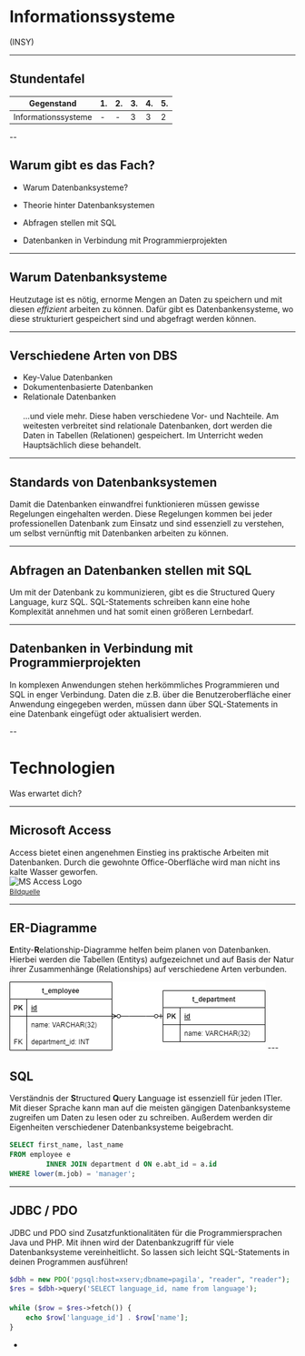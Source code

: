 # Informationssysteme

(INSY)

---

## Stundentafel

| Gegenstand          | 1.  | 2.  | 3.  | 4.  | 5.  |
|---------------------|-----|-----|-----|-----|-----|
| Informationssysteme | -   | -   | 3   | 3   | 2   |

--

## Warum gibt es das Fach?

* Warum Datenbanksysteme?

* Theorie hinter Datenbanksystemen

* Abfragen stellen mit SQL

* Datenbanken in Verbindung mit Programmierprojekten

---

## Warum Datenbanksysteme

Heutzutage ist es nötig, ernorme Mengen an Daten zu speichern und mit diesen *effizient* arbeiten zu können.
Dafür gibt es Datenbankensysteme, wo diese strukturiert gespeichert sind und abgefragt werden können.

---
## Verschiedene Arten von DBS
- Key-Value Datenbanken
- Dokumentenbasierte Datenbanken
- Relationale Datenbanken <br /><br />
...und viele mehr. Diese haben verschiedene Vor- und Nachteile. Am weitesten verbreitet sind relationale Datenbanken,
dort werden die Daten in Tabellen (Relationen) gespeichert. Im Unterricht weden Hauptsächlich diese behandelt.
---

## Standards von Datenbanksystemen

Damit die Datenbanken einwandfrei funktionieren müssen gewisse Regelungen eingehalten werden.
Diese Regelungen kommen bei jeder professionellen Datenbank zum Einsatz und sind essenziell zu verstehen, um selbst
vernünftig mit Datenbanken arbeiten zu können.

---

## Abfragen an Datenbanken stellen mit SQL

Um mit der Datenbank zu kommunizieren, gibt es die Structured Query Language, kurz SQL.
SQL-Statements schreiben kann eine hohe Komplexität annehmen und hat somit einen größeren Lernbedarf.

---

## Datenbanken in Verbindung mit Programmierprojekten

In komplexen Anwendungen stehen herkömmliches Programmieren und SQL in enger Verbindung.
Daten die z.B. über die Benutzeroberfläche einer Anwendung eingegeben werden, müssen dann über SQL-Statements in eine
Datenbank eingefügt oder aktualisiert werden.

--

# Technologien

Was erwartet dich?

---

## Microsoft Access

Access bietet einen angenehmen Einstieg ins praktische Arbeiten
mit Datenbanken. Durch die gewohnte Office-Oberfläche wird man
nicht ins kalte Wasser geworfen. <br />
![MS Access Logo](https://upload.wikimedia.org/wikipedia/commons/thumb/f/f1/Microsoft_Office_Access_%282019-present%29.svg/180px-Microsoft_Office_Access_%282019-present%29.svg.png) <br />
<small>[Bildquelle](https://upload.wikimedia.org/wikipedia/commons/thumb/f/f1/Microsoft_Office_Access_%282019-present%29.svg/180px-Microsoft_Office_Access_%282019-present%29.svg.png)</small>

---

## ER-Diagramme

**E**ntity-**R**elationship-Diagramme helfen beim planen von Datenbanken. Hierbei werden die Tabellen (Entitys)
aufgezeichnet und auf Basis der Natur ihrer Zusammenhänge (Relationships) auf verschiedene Arten verbunden.

<img src="resources/Erdiagramm.png">
---

## SQL

Verständnis der **S**tructured **Q**uery **L**anguage ist essenziell für jeden ITler.
Mit dieser Sprache kann man auf die meisten gängigen Datenbanksysteme zugreifen um Daten zu lesen oder zu schreiben.
Außerdem werden dir Eigenheiten verschiedener Datenbanksysteme beigebracht.

```sql
SELECT first_name, last_name
FROM employee e
         INNER JOIN department d ON e.abt_id = a.id
WHERE lower(m.job) = 'manager';
```

---

## JDBC / PDO

JDBC und PDO sind Zusatzfunktionalitäten für die Programmiersprachen Java und PHP. Mit ihnen wird der Datenbankzugriff
für viele Datenbanksysteme vereinheitlicht. So lassen sich leicht SQL-Statements in deinen Programmen ausführen!

```php
$dbh = new PDO('pgsql:host=xserv;dbname=pagila', "reader", "reader");
$res = $dbh->query('SELECT language_id, name from language');

while ($row = $res->fetch()) {
    echo $row['language_id'] . $row['name'];
}
```

-



